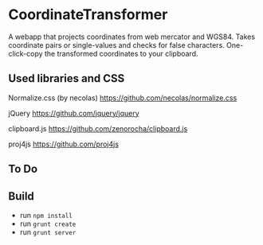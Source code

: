 # CoordinateTransformer

A webapp that projects coordinates from web mercator and WGS84.
Takes coordinate pairs or single-values and checks for false characters.
One-click-copy the transformed coordinates to your clipboard.

## Used libraries and CSS

Normalize.css (by necolas)
https://github.com/necolas/normalize.css

jQuery
https://github.com/jquery/jquery

clipboard.js
https://github.com/zenorocha/clipboard.js

proj4js
https://github.com/proj4js

## To Do


## Build

- run `npm install`
- run `grunt create`
- run `grunt server`
